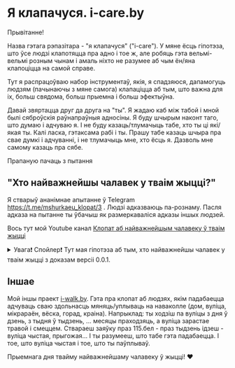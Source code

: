 # Я клапачуся. i-care.by
Прывітанне!

Назва гэтага рэпазітара - "я клапачуся" ("i-care"). У мяне ёсць гіпотэза, што ўсе людзі клапотяцца пра адно і тое ж, але робяць гэта вельмі-вельмі розным чынам і амаль ніхто не разумее аб чым ён/яна клапоціцца на самой справе.

Тут я распрацоўваю набор інструментаў, якія, я спадзяюся, дапамогуць людзям (пачынаючы з мяне самога) клапаціцца аб тым, што важна для іх, больш свядома, больш прыемна і больш эфектыўна.

Давай звяртацца друг да друга на "ты". Я жадаю каб між табой і мной былі сяброўскія раўнапраўныя адносіны. Я буду шчырым наконт таго, што думаю і адчуваю я. І не буду казаць/тлумачыць табе, хто ты ці які/якая ты. Калі ласка, гэтаксама рабі і ты. Прашу табе казаць шчыра пра свае думкі і адчуванні, і не тлумачыць мне, хто ёсць я. Дазволь мне самому казаць пра сябе.

Прапаную пачаць з пытання

## "Хто найважнейшы чалавек у тваім жыцці?"
Я стварыў ананімнае апытанне ў Telegram https://t.me/mshurkaeu_klopat/3 . Людзі адказваюць па-рознаму. Пасля адказа на пытанне ты ўбачыш як размеркаваліся адказы іншых людзей.

Вось тут мой Youtube канал [Клопат аб найважнейшым чалавеку ў тваім жыцці](https://www.youtube.com/channel/UCDVmfJuYxY6MAfO3KlpYv5A)

<details>
  <summary>Увага❗ Спойлер❗ Тут мая гіпотэза аб тым, хто найважнейшы чалавек у тваім жыцці з доказам версіі 0.0.1.</summary>

  ### Азначэнні

  "**Гіпо́тэза**" (стар.-грэч.: ὑπόθεσις — здагадка; ад ὑπό — знізу, пад + θέσις — тэзіс) — навуковая здагадка, якая вылучаецца дзеля тлумачэння любой з'явы і патрабуе
  праверкі на вопыт і тэарэтычнага абгрунтавання, дзеля таго каб стаць дакладнай навуковай тэорыяй. Таксама — недаказанае сцвярджэнне або здагадка. Любая гіпотэза
  <ins>павінна быць абвергнута ці пацверджана (даказана)</ins>. Глядзі https://be.wikipedia.org/wiki/Гіпотэза.

  Прыметнік "**важны**" азначае "які мае асаблівае значэнне, значны."
  
  "**Найважнейшы**" - вышэйшая ступень параўнання ад прыметніка "важны". Гэты прыметнік азначае, што няма нічога/нікога з больш высокай ступенню важнасці.
  
  Звяртаю тваю ўвагу, што прыметнік "важны" не мае дачынення да тыпаў характарыстык "добры"-"дрэнны" і да "лепшы"-"горшы".
  Напрыклад, можа здарыцца як добрая так і дрэнная, але ўсё адно важная падзея.
  Таму, "найважнейшы" пра чалавека не азначае, што гэты чалавек нечым лепшы за астатніх.

  Таксама звяртаю тваю ўвагу, што характарыстыкі "найважнейшы" і "важны" не супадаюць з характарыстыкай "любімы".
  "Любімы"-"нелюбімы" і "важны"-"няважны" гэта асобныя, хоць і залежные "вымярэнні".
  Павышэнне "любімасці" можа павышаць "важнасць". Напрыклад, чым больш я цябе люблю, тым больш важны для мяне ты чалавек. Сувязь тыпу "ўзрастае першае - ўзрастае другое".
  Але "важным" можа быць і "зусім нелюбімае". Напрыклад, "зусім нелюбімы" гангстар, які накіраваў на цябе пісталет, з'яўляецца "важным/значным" чалавекам у тваім жыцці.
  У гэтым прыкладзе сувязь зусім другога тыпу. Таму "любімы"-"нелюбімы" і "важны"-"няважны" гэта асобныя, хоць і нейкім чынам залежные "вымярэнні".

  Буду называць чалавека "**чалавекам з адной асобай**", калі ў любы момант, калі ў чалавека пытаешся пра тое, хто ён (як клічуць, любыя факты з біяграфіі), то чалавек сумленна адказвае і яго адказы супадаюць з усімі адказамі ў папярэднія разы.

  Далей буду разглядаць толькі выпадак чалавека з адной асобай, калі ў разважанні відавочным чынам не разглядаецца іншы выпадак.

  Я сцвярджаю, што
  ### Для любога чалавека найважнешы чалавек у яго жыцці - гэта ён сам/яна сама.
  
  ### Доказ
  Кожны чалавек атрымоўвае інфармацыю са знешняга света праз свае органы пачуццяў, атрымоўвае фізічнае і псіхалагічнае ўздзеянне ад іншых людзей і з'яў.
  Ніхто іншы не мае доступу да ўсёй паўнаты гэтай інфармацыі. Ніхто акрамя чалавека не адчувае наколькі моцна казыча ў носе, ніхто акрамя чалавека не адчувае,
  што адбываецца ў яго пачуццях і думках, калі побач прайшоў нейкі другі чалавек. І г.д... Гэта робіць чалавека ўнікальным чалавекам на свеце з пункту гледжання доступу
  да інфармацыі аб тым, што дакладна з ім адбываецца. Усе астатніе людзі маюць менш інфармацыі пра гэта.

  На выснове ўсёй атрыманай інфармацыі чалавек прымае сваё ўласнае рашэнне што рабіць далей. У тым ліку гэта можа быць рашэнне звярнуцца да іншага чалавека па дапамогу з
  далейшымі шагамі. Ні водзін учынак не можа здарыцца пакуль чалавек не прыняў рашэння. Гэта робіць чалавека ўнікальным чалавекам на свеце з пункту гледжання прыняцця
  рашэнняў аб сваіх учынках.

  Чалавек валодае ўласнай карцінай свету. На яе ўплываюць іншыя людзі, але належыць яна самому чалавеку. Калі абсалютна ўсе іншыя людзі раптам знікнуць, то карціна свету
  застанецца ў чалавека. Яна пачне змяняцца пад уплывам новых абставін, але не знікне зусім, бо належыць чалавеку. Уласная карціна свету чалавека ўплывае на тое,
  каго і наколькі чалавек лічыць выжным ў сваім жыцці. Але належыць яна самому чалавеку і гэта робіць чалавека ўнікальным чалавекам у свеце з пункту гледжання валодання
  яго карцінай свету.

  Ад самага нараджэння да самай смерці, удзень, уначы, летам, зімой... Калі чалавек у прытомнасці, ён знаходзіцца побач з сабой (адчувае, прымае рашэнні). Гэта робіць
  чалавека унікальным чалавекам у свеце з пункту гледжання часу, праведзенага з ім.

  Таму, няма другога чалавека, які мае настолькі ўсеаб'емны ўплыў на яго. І таму ён/яна і ёсць найважнейшы чалавек у сваім жыцці.

  ### Дадатковыя разважанні
  Гэты доказ не пра тое, што твой любімы іншы чалавек мае меншае значэнне для цябе чым ты сам/сама лічаш. Не. Ты ведаеш на што ты гатовы/гатовая для таго чалавека.
  Але задумайся і пабач, што ты існуеш. Падумай, што ў тваёй карціне свету на дазваляла табе назваць сябе найважнейшым чалавекам у сваім жыцці. Ты прымаеш уласныя рашэнні.
  Табе вырашаць як змяніць сваю карціну света ці не змяняць яе. І спытай у свайго любімага чалавека, хто найважнейшы чалавек у яго/яе жыцці.
</details>


## Іншае

Мой іншы праект [i-walk.by](https://github.com/mshurkaeu-public/i-walk.by). Гэта пра клопат аб людзях, якім падабаецца адчуваць сваю здольнасць мяняць/уплываць на наваколле
(дом, вуліца, мікрараён, вёска, горад, краіна). Напрыклад: ты ходзіш па вуліцы з дня ў дзень, з тыдня ў тыдзень, ... месяцы праходзяць, а вуліца зарастае травой і смеццем. Ствараеш заяўку
праз 115.бел - праз тыдзень ідзеш - вуліца чыстая, прыгожая... І ты разумееш, што табе гэта падабаецца. І тое, што вуліца чыстая і тое, што ты паўплываў.

Прыемнага дня твайму найважнейшаму чалавеку ў жыцці! ❤️
